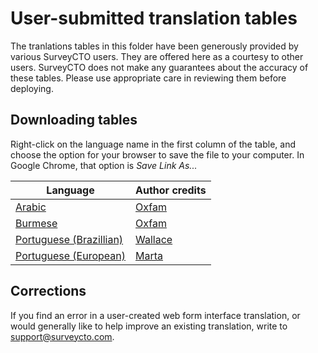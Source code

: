 # User-submitted translation tables

The tranlations tables in this folder have been generously provided by various SurveyCTO users. They are offered here as a courtesy to other users. SurveyCTO does not make any guarantees about the accuracy of these tables. Please use appropriate care in reviewing them before deploying.

## Downloading tables
Right-click on the language name in the first column of the table, and choose the option for your browser to save the file to your computer. In Google Chrome, that option is _Save Link As..._

|**Language**|**Author credits**|
|---|---|
|[Arabic](scto-webforms-arabic.csv)|[Oxfam](https://www.oxfam.org.uk/)|
|[Burmese](scto-webforms-burmese.csv)|[Oxfam](https://www.oxfam.org.uk/)|
|[Portuguese (Brazillian)](scto-webforms-portuguese-BR.csv)|[Wallace](https://github.com/wallace-df)|
|[Portuguese (European)](scto-webforms-portuguese.csv)|[Marta](https://github.com/martacto)|

## Corrections
If you find an error in a user-created web form interface translation, or would generally like to help improve an existing translation, write to support@surveycto.com.
